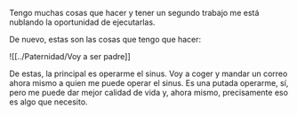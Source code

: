 Tengo muchas cosas que hacer y tener un segundo trabajo me está nublando la oportunidad de ejecutarlas.

De nuevo, estas son las cosas que tengo que hacer:

![[../Paternidad/Voy a ser padre]]

De estas, la principal es operarme el sinus. Voy a coger y mandar un correo ahora mismo a quien me puede operar el sinus. Es una putada operarme, sí, pero me puede dar mejor calidad de vida y, ahora mismo, precisamente eso es algo que necesito.

